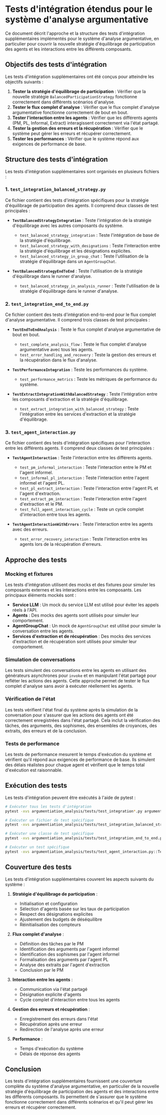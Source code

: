 # Tests d'intégration étendus pour le système d'analyse argumentative

Ce document décrit l'approche et la structure des tests d'intégration supplémentaires implémentés pour le système d'analyse argumentative, en particulier pour couvrir la nouvelle stratégie d'équilibrage de participation des agents et les interactions entre les différents composants.

## Objectifs des tests d'intégration

Les tests d'intégration supplémentaires ont été conçus pour atteindre les objectifs suivants :

1. **Tester la stratégie d'équilibrage de participation** : Vérifier que la nouvelle stratégie `BalancedParticipationStrategy` fonctionne correctement dans différents scénarios d'analyse.
2. **Tester le flux complet d'analyse** : Vérifier que le flux complet d'analyse argumentative fonctionne correctement de bout en bout.
3. **Tester l'interaction entre les agents** : Vérifier que les différents agents (PM, PL, Informal, Extract) interagissent correctement via l'état partagé.
4. **Tester la gestion des erreurs et la récupération** : Vérifier que le système peut gérer les erreurs et récupérer correctement.
5. **Tester les performances** : Vérifier que le système répond aux exigences de performance de base.

## Structure des tests d'intégration

Les tests d'intégration supplémentaires sont organisés en plusieurs fichiers :

### 1. `test_integration_balanced_strategy.py`

Ce fichier contient des tests d'intégration spécifiques pour la stratégie d'équilibrage de participation des agents. Il comprend deux classes de test principales :

- **`TestBalancedStrategyIntegration`** : Teste l'intégration de la stratégie d'équilibrage avec les autres composants du système.
  - `test_balanced_strategy_integration` : Teste l'intégration de base de la stratégie d'équilibrage.
  - `test_balanced_strategy_with_designations` : Teste l'interaction entre la stratégie d'équilibrage et les désignations explicites.
  - `test_balanced_strategy_in_group_chat` : Teste l'utilisation de la stratégie d'équilibrage dans un `AgentGroupChat`.

- **`TestBalancedStrategyEndToEnd`** : Teste l'utilisation de la stratégie d'équilibrage dans le runner d'analyse.
  - `test_balanced_strategy_in_analysis_runner` : Teste l'utilisation de la stratégie d'équilibrage dans le runner d'analyse.

### 2. `test_integration_end_to_end.py`

Ce fichier contient des tests d'intégration end-to-end pour le flux complet d'analyse argumentative. Il comprend trois classes de test principales :

- **`TestEndToEndAnalysis`** : Teste le flux complet d'analyse argumentative de bout en bout.
  - `test_complete_analysis_flow` : Teste le flux complet d'analyse argumentative avec tous les agents.
  - `test_error_handling_and_recovery` : Teste la gestion des erreurs et la récupération dans le flux d'analyse.

- **`TestPerformanceIntegration`** : Teste les performances du système.
  - `test_performance_metrics` : Teste les métriques de performance du système.

- **`TestExtractIntegrationWithBalancedStrategy`** : Teste l'intégration entre les composants d'extraction et la stratégie d'équilibrage.
  - `test_extract_integration_with_balanced_strategy` : Teste l'intégration entre les services d'extraction et la stratégie d'équilibrage.

### 3. `test_agent_interaction.py`

Ce fichier contient des tests d'intégration spécifiques pour l'interaction entre les différents agents. Il comprend deux classes de test principales :

- **`TestAgentInteraction`** : Teste l'interaction entre les différents agents.
  - `test_pm_informal_interaction` : Teste l'interaction entre le PM et l'agent informel.
  - `test_informal_pl_interaction` : Teste l'interaction entre l'agent informel et l'agent PL.
  - `test_pl_extract_interaction` : Teste l'interaction entre l'agent PL et l'agent d'extraction.
  - `test_extract_pm_interaction` : Teste l'interaction entre l'agent d'extraction et le PM.
  - `test_full_agent_interaction_cycle` : Teste un cycle complet d'interaction entre tous les agents.

- **`TestAgentInteractionWithErrors`** : Teste l'interaction entre les agents avec des erreurs.
  - `test_error_recovery_interaction` : Teste l'interaction entre les agents lors de la récupération d'erreurs.

## Approche des tests

### Mocking et fixtures

Les tests d'intégration utilisent des mocks et des fixtures pour simuler les composants externes et les interactions entre les composants. Les principaux éléments mockés sont :

- **Service LLM** : Un mock du service LLM est utilisé pour éviter les appels réels à l'API.
- **Agents** : Des mocks des agents sont utilisés pour simuler leur comportement.
- **AgentGroupChat** : Un mock de `AgentGroupChat` est utilisé pour simuler la conversation entre les agents.
- **Services d'extraction et de récupération** : Des mocks des services d'extraction et de récupération sont utilisés pour simuler leur comportement.

### Simulation de conversations

Les tests simulent des conversations entre les agents en utilisant des générateurs asynchrones pour `invoke` et en manipulant l'état partagé pour refléter les actions des agents. Cette approche permet de tester le flux complet d'analyse sans avoir à exécuter réellement les agents.

### Vérification de l'état

Les tests vérifient l'état final du système après la simulation de la conversation pour s'assurer que les actions des agents ont été correctement enregistrées dans l'état partagé. Cela inclut la vérification des tâches, des arguments, des sophismes, des ensembles de croyances, des extraits, des erreurs et de la conclusion.

### Tests de performance

Les tests de performance mesurent le temps d'exécution du système et vérifient qu'il répond aux exigences de performance de base. Ils simulent des délais réalistes pour chaque agent et vérifient que le temps total d'exécution est raisonnable.

## Exécution des tests

Les tests d'intégration peuvent être exécutés à l'aide de pytest :

```bash
# Exécuter tous les tests d'intégration
pytest -xvs argumentiation_analysis/tests/test_integration*.py argumentiation_analysis/tests/test_agent_interaction.py

# Exécuter un fichier de test spécifique
pytest -xvs argumentiation_analysis/tests/test_integration_balanced_strategy.py

# Exécuter une classe de test spécifique
pytest -xvs argumentiation_analysis/tests/test_integration_end_to_end.py::TestEndToEndAnalysis

# Exécuter un test spécifique
pytest -xvs argumentiation_analysis/tests/test_agent_interaction.py::TestAgentInteraction::test_full_agent_interaction_cycle
```

## Couverture des tests

Les tests d'intégration supplémentaires couvrent les aspects suivants du système :

1. **Stratégie d'équilibrage de participation** :
   - Initialisation et configuration
   - Sélection d'agents basée sur les taux de participation
   - Respect des désignations explicites
   - Ajustement des budgets de déséquilibre
   - Réinitialisation des compteurs

2. **Flux complet d'analyse** :
   - Définition des tâches par le PM
   - Identification des arguments par l'agent informel
   - Identification des sophismes par l'agent informel
   - Formalisation des arguments par l'agent PL
   - Analyse des extraits par l'agent d'extraction
   - Conclusion par le PM

3. **Interaction entre les agents** :
   - Communication via l'état partagé
   - Désignation explicite d'agents
   - Cycle complet d'interaction entre tous les agents

4. **Gestion des erreurs et récupération** :
   - Enregistrement des erreurs dans l'état
   - Récupération après une erreur
   - Redirection de l'analyse après une erreur

5. **Performance** :
   - Temps d'exécution du système
   - Délais de réponse des agents

## Conclusion

Les tests d'intégration supplémentaires fournissent une couverture complète du système d'analyse argumentative, en particulier de la nouvelle stratégie d'équilibrage de participation des agents et des interactions entre les différents composants. Ils permettent de s'assurer que le système fonctionne correctement dans différents scénarios et qu'il peut gérer les erreurs et récupérer correctement.